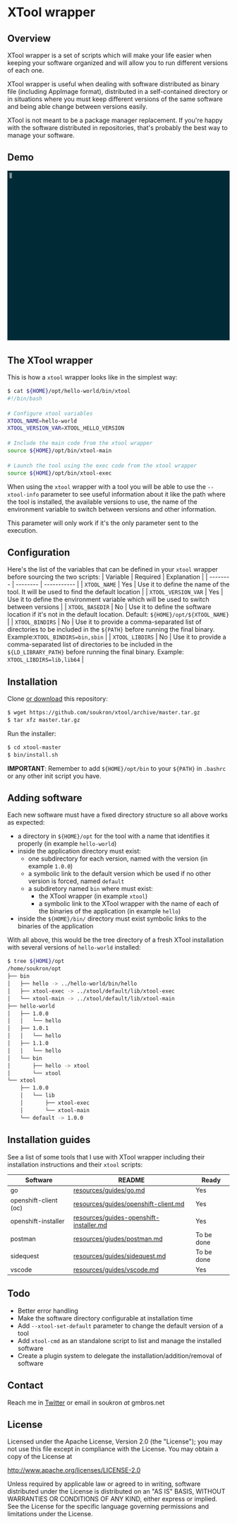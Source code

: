 # XTool wrapper


## Overview
XTool wrapper is a set of scripts which will make your life easier when keeping
your software organized and will allow you to run different versions of each one.

XTool wrapper is useful when dealing with software distributed as binary file 
(including AppImage format), distributed in a self-contained directory or in 
situations where you must keep different versions of the same software and being
able change between versions easily.

XTool is not meant to be a package manager replacement. If you're happy with the
software distributed in repositories, that's probably the best way to manage your
software.


## Demo
![Demo Overview](resources/asciinema/overview-ascii.gif)


## The XTool wrapper
This is how a `xtool` wrapper looks like in the simplest way:
```sh
$ cat ${HOME}/opt/hello-world/bin/xtool
#!/bin/bash

# Configure xtool variables
XTOOL_NAME=hello-world
XTOOL_VERSION_VAR=XTOOL_HELLO_VERSION

# Include the main code from the xtool wrapper
source ${HOME}/opt/bin/xtool-main

# Launch the tool using the exec code from the xtool wrapper
source ${HOME}/opt/bin/xtool-exec
```

When using the `xtool` wrapper with a tool you will be able to use the 
`--xtool-info` parameter to see useful information about it like the path where
the tool is installed, the available versions to use, the name of the
environment variable to switch between versions and other information.

This parameter will only work if it's the only parameter sent to the execution.


## Configuration
Here's the list of the variables that can be defined in your `xtool` wrapper 
before sourcing the two scripts:
| Variable | Required | Explanation |
| -------- | -------- | ----------- | 
| `XTOOL_NAME` | Yes |  Use it to define the name of the tool. It will be used to find the default location |
| `XTOOL_VERSION_VAR` | Yes | Use it to define the environment variable which will be used to switch between versions |
| `XTOOL_BASEDIR` | No | Use it to define the software location if it's not in the default location. Default:  `${HOME}/opt/${XTOOL_NAME}` |
| `XTOOL_BINDIRS` | No | Use it to provide a comma-separated list of directories to be included in the `${PATH}` before running the final binary. Example:`XTOOL_BINDIRS=bin,sbin` | 
| `XTOOL_LIBDIRS` | No | Use it to provide a comma-separated list of directories to be included in the `${LD_LIBRARY_PATH}` before running the final binary. Example: `XTOOL_LIBDIRS=lib,lib64` | 


## Installation
Clone [or download](https://github.com/soukron/xtool/releases) this repository:
```sh
$ wget https://github.com/soukron/xtool/archive/master.tar.gz
$ tar xfz master.tar.gz
```

Run the installer:
```sh
$ cd xtool-master
$ bin/install.sh
```

**IMPORTANT**: Remember to add `${HOME}/opt/bin` to your `${PATH}` in `.bashrc` or any
other init script you have.


## Adding software
Each new software must have a fixed directory structure so all above works as 
expected:
- a directory in `${HOME}/opt` for the tool with a name that identifies it 
properly (in example `hello-world`)
- inside the application directory must exist:
  - one subdirectory for each version, named with the version (in example `1.0.0`)
  - a symbolic link to the default version which be used if no other version is
forced, named `default`
  - a subdiretory named `bin` where must exist:
    - the XTool wrapper (in example `xtool`)
    - a symbolic link to the XTool wrapper with the name of each of the binaries
of the application (in example `hello`)
- inside the `${HOME}/bin/` directory must exist symbolic links to the binaries
of the application

With all above, this would be the tree directory of a fresh XTool installation with
several versions of `hello-world` installed:
```sh
$ tree ${HOME}/opt
/home/soukron/opt
├── bin
│   ├── hello -> ../hello-world/bin/hello
│   ├── xtool-exec -> ../xtool/default/lib/xtool-exec
│   └── xtool-main -> ../xtool/default/lib/xtool-main
├── hello-world
│   ├── 1.0.0
│   │   └── hello
│   ├── 1.0.1
│   │   └── hello
│   ├── 1.1.0
│   │   └── hello
│   └── bin
│       ├── hello -> xtool
│       └── xtool
└── xtool
    ├── 1.0.0
    │   └── lib
    │       ├── xtool-exec
    │       └── xtool-main
    └── default -> 1.0.0
```
  

## Installation guides
See a list of some tools that I use with XTool wrapper including their 
installation instructions and their `xtool` scripts:

| Software | README | Ready |
| -------- | ------ | ----- |
| go | [resources/guides/go.md][guides-go] | Yes |
| openshift-client (oc) | [resources/guides/openshift-client.md][guides-openshift-client] | Yes |
| openshift-installer | [resources/guides-openshift-installer.md][guides-openshift-installer] | Yes |
| postman | [resources/giudes/postman.md][guides-postman] | To be done |
| sidequest | [resources/guides/sidequest.md][guides-sidequest] | To be done |
| vscode | [resources/guides/vscode.md][guides-vscode] | Yes |


## Todo
- Better error handling
- Make the software directory configurable at installation time
- Add `--xtool-set-default` parameter to change the default version of a tool
- Add `xtool-cmd` as an standalone script to list and manage the installed software
- Create a plugin system to delegate the installation/addition/removal of software

## Contact
Reach me in [Twitter] or email in soukron _at_ gmbros.net


## License
Licensed under the Apache License, Version 2.0 (the "License"); you may not use
this file except in compliance with the License. You may obtain a copy of the 
License at

http://www.apache.org/licenses/LICENSE-2.0

Unless required by applicable law or agreed to in writing, software distributed
under the License is distributed on an "AS IS" BASIS, WITHOUT WARRANTIES OR 
CONDITIONS OF ANY KIND, either express or implied. See the License for the 
specific language governing permissions and limitations under the License.

[Twitter]:http://twitter.com/soukron
[guides-crc]: <https://github.com/soukron/xtool/tree/master/resources/guides/crc.md>
[guides-go]: <https://github.com/soukron/xtool/tree/master/resources/guides/go.md>
[guides-openshift-client]: <https://github.com/soukron/xtool/tree/master/resources/guides/openshift-client.md>
[guides-openshift-installer]: <https://github.com/soukron/xtool/tree/master/resources/guides/openshift-installer.md>
[guides-postman]: <https://github.com/soukron/xtool/tree/master/resources/guides/postman.md>
[guides-sidequest]: <https://github.com/soukron/xtool/tree/master/resources/guides/sidequest.md>
[guides-vscode]: <https://github.com/soukron/xtool/tree/master/resources/guides/vscode.md>
